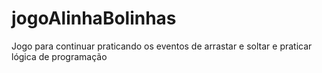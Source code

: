 # jogoAlinhaBolinhas
Jogo para continuar praticando os eventos de arrastar e soltar e praticar lógica de programação
